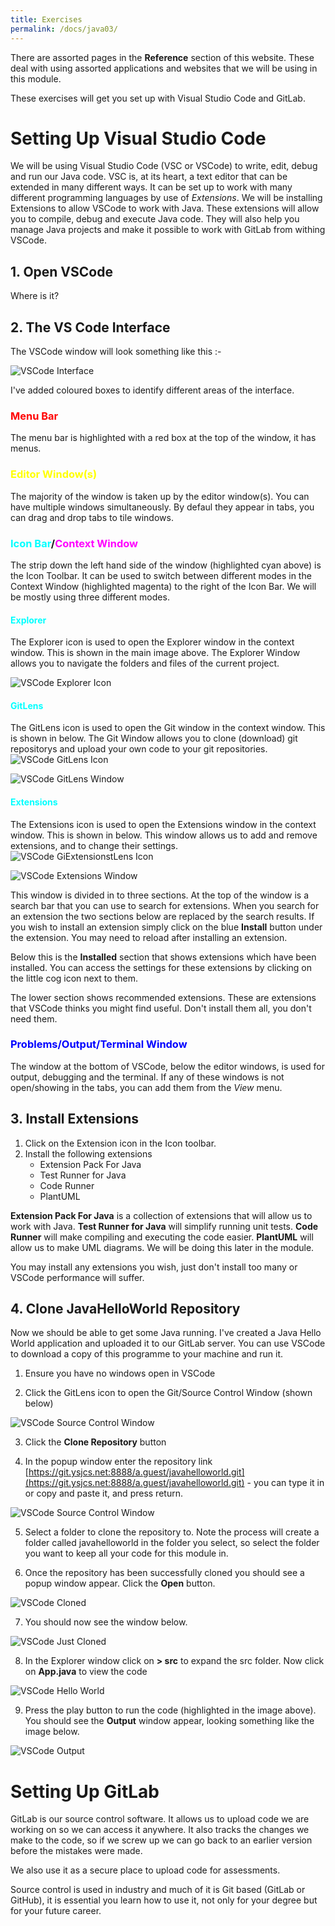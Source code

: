 ```yaml
---
title: Exercises
permalink: /docs/java03/
---
```


There are assorted pages in the **Reference** section of this website. These deal with using assorted applications and websites that we will be using in this module.  

These exercises will get you set up with Visual Studio Code and GitLab.
# Setting Up Visual Studio Code

We will be using Visual Studio Code (VSC or VSCode) to write, edit, debug and run our Java code. VSC is, at its heart, a text editor that can be extended in many different ways. It can be set up to work with many different programming languages by use of *Extensions*. We will be installing Extensions to allow VSCode to work with Java. These extensions will allow you to compile, debug and execute Java code. They will also help you manage Java projects and make it possible to work with GitLab from withing VSCode.  

## 1. Open VSCode

Where is it?

## 2. The VS Code Interface

The VSCode window will look something like this :-

![VSCode Interface](https://ysjprog02.netlify.app/assets/img/vscwindow-col.png)  

I've added coloured boxes to identify different areas of the interface.  

### <span style="color:red;">Menu Bar</span>

The menu bar is highlighted with a red box at the top of the window, it has menus.  

### <span style="color:yellow;">Editor Window(s)</span>

The majority of the window is taken up by the editor window(s). You can have multiple windows simultaneously. By defaul they appear in tabs, you can drag and drop tabs to tile windows.  

### <span style="color:cyan;">Icon Bar</span>/<span style="color:magenta;">Context Window</span>

The strip down the left hand side of the window (highlighted cyan above) is the Icon Toolbar. It can be used to switch between different modes in the Context Window (highlighted magenta) to the right of the Icon Bar. We will be mostly using three different modes.  

#### <span style="color:cyan;">Explorer</span>

The Explorer icon is used to open the Explorer window in the context window. This is shown in the main image above. The Explorer Window allows you to navigate the folders and files of the current project.  

![VSCode Explorer Icon](https://ysjprog02.netlify.app/assets/img/vscexplorer.png)  
#### <span style="color:cyan;">GitLens</span>

The GitLens icon is used to open the Git window in the context window. This is shown in below. The Git Window allows you to clone (download) git repositorys and upload your own code to your git repositories.  
![VSCode GitLens Icon](https://ysjprog02.netlify.app/assets/img/vscgitlens.png)  

![VSCode GitLens Window](https://ysjprog02.netlify.app/assets/img/vscgit.png)  

#### <span style="color:cyan;">Extensions</span>

The Extensions icon is used to open the Extensions window in the context window. This is shown in below. This window allows us to add and remove extensions, and to change their settings.  
![VSCode GiExtensionstLens Icon](https://ysjprog02.netlify.app/assets/img/vscexticon.png)  

![VSCode Extensions Window](https://ysjprog02.netlify.app/assets/img/vscextensions.png)  

This window is divided in to three sections. At the top of the window is a search bar that you can use to search for extensions. When you search for an extension the two sections below are replaced by the search results. If you wish to install an extension simply click on the blue **Install** button under the extension. You may need to reload after installing an extension.  

Below this is the **Installed** section that shows extensions which have been installed. You can access the settings for these extensions by clicking on the little cog icon next to them.  

The lower section shows recommended extensions. These are extensions that VSCode thinks you might find useful. Don't install them all, you don't need them.  

### <span style="color:blue;">Problems/Output/Terminal Window</span>

The window at the bottom of VSCode, below the editor windows, is used for output, debugging and the terminal. If any of these windows is not open/showing in the tabs, you can add them from the *View* menu.  

## 3. Install Extensions

1. Click on the Extension icon in the Icon toolbar. 
2. Install the following extensions
   * Extension Pack For Java
   * Test Runner for Java
   * Code Runner
   * PlantUML

**Extension Pack For Java** is a collection of extensions that will allow us to work with Java. **Test Runner for Java** will simplify running unit tests. **Code Runner** will make compiling and executing the code easier. **PlantUML** will allow us to make UML diagrams. We will be doing this later in the module.  

You may install any extensions you wish, just don't install too many or VSCode performance will suffer.  

## 4. Clone JavaHelloWorld Repository

Now we should be able to get some Java running. I've created a Java Hello World application and uploaded it to our GitLab server. You can use VSCode to download a copy of this programme to your machine and run it.  

1. Ensure you have no windows open in VSCode

2. Click the GitLens icon to open the Git/Source Control Window (shown below)

![VSCode Source Control Window](https://ysjprog02.netlify.app/assets/img/vsc-sc.png)  

3. Click the **Clone Repository** button

4. In the popup window enter the repository link [https://git.ysjcs.net:8888/a.guest/javahelloworld.git](https://git.ysjcs.net:8888/a.guest/javahelloworld.git) - you can type it in or copy and paste it, and press return.

![VSCode Source Control Window](https://ysjprog02.netlify.app/assets/img/vsc-cl-pop.png)  

5. Select a folder to clone the repository to. Note the process will create a folder called javahelloworld in the folder you select, so select the folder you want to keep all your code for this module in.  

6. Once the repository has been successfully cloned you should see a popup window appear. Click the **Open** button.

![VSCode Cloned](https://ysjprog02.netlify.app/assets/img/vsc-cloned.png)  

7. You should now see the window below. 

![VSCode Just Cloned](https://ysjprog02.netlify.app/assets/img/vsc-justcl.png)  

8. In the Explorer window click on **> src** to expand the src folder. Now click on **App.java** to view the code

![VSCode Hello World](https://ysjprog02.netlify.app/assets/img/vsc-hw.png)  

9. Press the play button to run the code (highlighted in the image above). You should see the **Output** window appear, looking something like the image below.

![VSCode Output](https://ysjprog02.netlify.app/assets/img/vsc-output.png)  

# Setting Up GitLab

GitLab is our source control software. It allows us to upload code we are working on so we can access it anywhere. It also tracks the changes we make to the code, so if we screw up we can go back to an earlier version before the mistakes were made.  

We also use it as a secure place to upload code for assessments.  

Source control is used in industry and much of it is Git based (GitLab or GitHub), it is essential you learn how to use it, not only for your degree but for your future career.  
